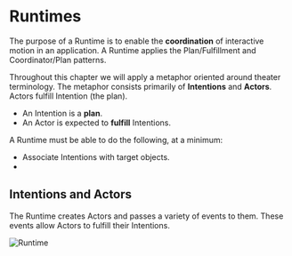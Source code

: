 # Runtimes

The purpose of a Runtime is to enable the **coordination** of interactive motion in an application. A Runtime applies the Plan/Fulfillment and Coordinator/Plan patterns.

Throughout this chapter we will apply a metaphor oriented around theater terminology. The metaphor consists primarily of **Intentions** and **Actors**. Actors fulfill Intention (the plan).

- An Intention is a **plan**.
- An Actor is expected to **fulfill** Intentions.


A Runtime must be able to do the following, at a minimum:

- Associate Intentions with target objects.
- 

## Intentions and Actors

The Runtime creates Actors and passes a variety of events to them. These events allow Actors to fulfill their Intentions.

![Runtime](../_assets/RuntimeDiagram.png)  
